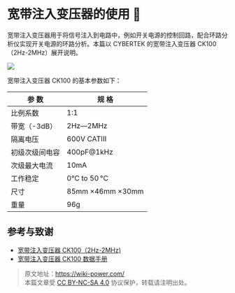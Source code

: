# 宽带注入变压器的使用 🚧

宽带注入变压器用于将信号注入到电路中，例如开关电源的控制回路，配合环路分析仪实现开关电源的环路分析。本篇以 CYBERTEK 的宽带注入变压器 CK100（2Hz-2MHz）展开说明。

![](https://f004.backblazeb2.com/file/wiki-media/img/20220513092658.png)

宽带注入变压器 CK100 的基本参数如下：

| 参 数          | 规 格            |
| -------------- | ---------------- |
| 比例系数       | 1:1              |
| 带宽（-3dB）   | 2Hz—2MHz         |
| 隔离电压       | 600V CATIII      |
| 初级次级间电容 | 400pF@1kHz       |
| 次级最大电流   | 10mA             |
| 工作稳定       | 0°C to 50 °C     |
| 尺寸           | 85mm ×46mm ×30mm |
| 重量           | 96g              |

## 参考与致谢

- [宽带注入变压器 CK100（2Hz-2MHz)](http://cybertek.cn/info/331)
- [宽带注入变压器 CK100 数据手册](http://cybertek.cn/upload/files/2020/06/09/1591691726SUGP.pdf)

> 原文地址：<https://wiki-power.com/>  
> 本篇文章受 [CC BY-NC-SA 4.0](https://creativecommons.org/licenses/by/4.0/deed.zh) 协议保护，转载请注明出处。
